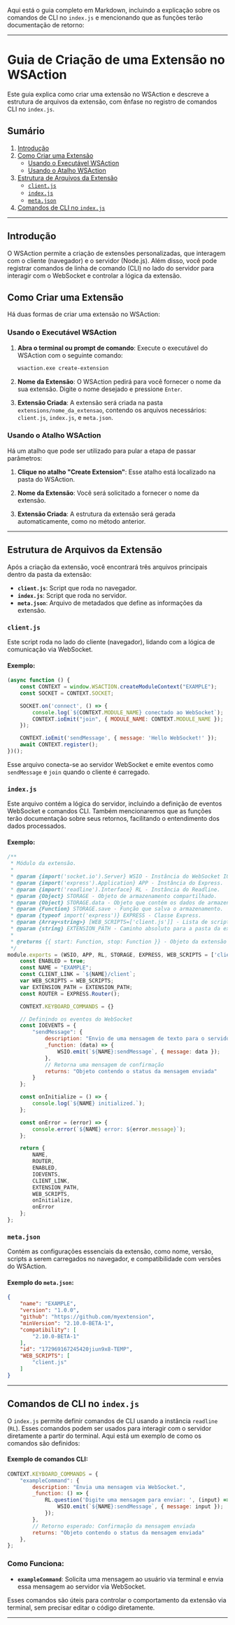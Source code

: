 Aqui está o guia completo em Markdown, incluindo a explicação sobre os comandos de CLI no `index.js` e mencionando que as funções terão documentação de retorno:

---

# Guia de Criação de uma Extensão no WSAction

Este guia explica como criar uma extensão no WSAction e descreve a estrutura de arquivos da extensão, com ênfase no registro de comandos CLI no `index.js`.

## Sumário

1. [Introdução](#introdução)
2. [Como Criar uma Extensão](#como-criar-uma-extensão)
   - [Usando o Executável WSAction](#usando-o-executável-wsaction)
   - [Usando o Atalho WSAction](#usando-o-atalho-wsaction)
3. [Estrutura de Arquivos da Extensão](#estrutura-de-arquivos-da-extensão)
   - [`client.js`](#clientjs)
   - [`index.js`](#indexjs)
   - [`meta.json`](#metajson)
4. [Comandos de CLI no `index.js`](#comandos-de-cli-no-indexjs)

---

## Introdução

O WSAction permite a criação de extensões personalizadas, que interagem com o cliente (navegador) e o servidor (Node.js). Além disso, você pode registrar comandos de linha de comando (CLI) no lado do servidor para interagir com o WebSocket e controlar a lógica da extensão.

## Como Criar uma Extensão

Há duas formas de criar uma extensão no WSAction:

### Usando o Executável WSAction

1. **Abra o terminal ou prompt de comando**:
   Execute o executável do WSAction com o seguinte comando:

   ```bash
   wsaction.exe create-extension
   ```

2. **Nome da Extensão**:
   O WSAction pedirá para você fornecer o nome da sua extensão. Digite o nome desejado e pressione `Enter`.

3. **Extensão Criada**:
   A extensão será criada na pasta `extensions/nome_da_extensao`, contendo os arquivos necessários: `client.js`, `index.js`, e `meta.json`.

### Usando o Atalho WSAction

Há um atalho que pode ser utilizado para pular a etapa de passar parâmetros:

1. **Clique no atalho "Create Extension"**:
   Esse atalho está localizado na pasta do WSAction.

2. **Nome da Extensão**:
   Você será solicitado a fornecer o nome da extensão.

3. **Extensão Criada**:
   A estrutura da extensão será gerada automaticamente, como no método anterior.

---

## Estrutura de Arquivos da Extensão

Após a criação da extensão, você encontrará três arquivos principais dentro da pasta da extensão:

- **`client.js`**: Script que roda no navegador.
- **`index.js`**: Script que roda no servidor.
- **`meta.json`**: Arquivo de metadados que define as informações da extensão.

### `client.js`

Este script roda no lado do cliente (navegador), lidando com a lógica de comunicação via WebSocket.

#### Exemplo:

```javascript
(async function () {
    const CONTEXT = window.WSACTION.createModuleContext("EXAMPLE");
    const SOCKET = CONTEXT.SOCKET;

    SOCKET.on('connect', () => {
        console.log(`${CONTEXT.MODULE_NAME} conectado ao WebSocket`);
        CONTEXT.ioEmit("join", { MODULE_NAME: CONTEXT.MODULE_NAME });
    });

    CONTEXT.ioEmit('sendMessage', { message: 'Hello WebSocket!' });
    await CONTEXT.register();
})();
```

Esse arquivo conecta-se ao servidor WebSocket e emite eventos como `sendMessage` e `join` quando o cliente é carregado.

### `index.js`

Este arquivo contém a lógica do servidor, incluindo a definição de eventos WebSocket e comandos CLI. Também mencionaremos que as funções terão documentação sobre seus retornos, facilitando o entendimento dos dados processados.

#### Exemplo:

```javascript
/**
 * Módulo da extensão.
 * 
 * @param {import('socket.io').Server} WSIO - Instância do WebSocket IO.
 * @param {import('express').Application} APP - Instância do Express.
 * @param {import('readline').Interface} RL - Instância do Readline.
 * @param {Object} STORAGE - Objeto de armazenamento compartilhado.
 * @param {Object} STORAGE.data - Objeto que contém os dados de armazenamento.
 * @param {Function} STORAGE.save - Função que salva o armazenamento.
 * @param {typeof import('express')} EXPRESS - Classe Express.
 * @param {Array<string>} [WEB_SCRIPTS=['client.js']] - Lista de scripts JavaScript a serem carregados dinamicamente.
 * @param {string} EXTENSION_PATH - Caminho absoluto para a pasta da extensão
 * 
 * @returns {{ start: Function, stop: Function }} - Objeto da extensão com funções `start` e `stop`.
 */
module.exports = (WSIO, APP, RL, STORAGE, EXPRESS, WEB_SCRIPTS = ['client.js'], EXTENSION_PATH = '') => {
    const ENABLED = true;
    const NAME = "EXAMPLE";
    const CLIENT_LINK = `${NAME}/client`;
    var WEB_SCRIPTS = WEB_SCRIPTS;
    var EXTENSION_PATH = EXTENSION_PATH;
    const ROUTER = EXPRESS.Router();

    CONTEXT.KEYBOARD_COMMANDS = {}

    // Definindo os eventos do WebSocket
    const IOEVENTS = {
        "sendMessage": {
            description: "Envio de uma mensagem de texto para o servidor WebSocket.",
            _function: (data) => {
                WSIO.emit(`${NAME}:sendMessage`, { message: data });
            },
            // Retorna uma mensagem de confirmação
            returns: "Objeto contendo o status da mensagem enviada"
        }
    };

    const onInitialize = () => {
        console.log(`${NAME} initialized.`);
    };

    const onError = (error) => {
        console.error(`${NAME} error: ${error.message}`);
    };

    return {
        NAME,
        ROUTER,
        ENABLED,
        IOEVENTS,
        CLIENT_LINK,
        EXTENSION_PATH,
        WEB_SCRIPTS,
        onInitialize,
        onError
    };
};
```

### `meta.json`

Contém as configurações essenciais da extensão, como nome, versão, scripts a serem carregados no navegador, e compatibilidade com versões do WSAction.

#### Exemplo do `meta.json`:

```json
{
    "name": "EXAMPLE",
    "version": "1.0.0",
    "github": "https://github.com/myextension",
    "minVersion": "2.10.0-BETA-1",
    "compatibility": [
        "2.10.0-BETA-1"
    ],
    "id": "172969167245420jiun9x8-TEMP",
    "WEB_SCRIPTS": [
        "client.js"
    ]
}
```

---

## Comandos de CLI no `index.js`

O `index.js` permite definir comandos de CLI usando a instância `readline` (`RL`). Esses comandos podem ser usados para interagir com o servidor diretamente a partir do terminal. Aqui está um exemplo de como os comandos são definidos:

#### Exemplo de comandos CLI:

```javascript
CONTEXT.KEYBOARD_COMMANDS = {
    "exampleCommand": {
        description: "Envia uma mensagem via WebSocket.",
        _function: () => {
            RL.question('Digite uma mensagem para enviar: ', (input) => {
                WSIO.emit(`${NAME}:sendMessage`, { message: input });
            });
        },
        // Retorno esperado: Confirmação da mensagem enviada
        returns: "Objeto contendo o status da mensagem enviada"
    },
};
```

### Como Funciona:

- **`exampleCommand`**: Solicita uma mensagem ao usuário via terminal e envia essa mensagem ao servidor via WebSocket.

Esses comandos são úteis para controlar o comportamento da extensão via terminal, sem precisar editar o código diretamente.

---